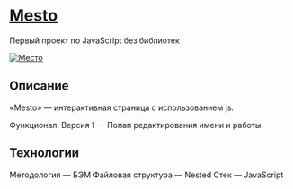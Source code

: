 # [Mesto](https://alicehab.github.io/mesto/ "Перейти на сайт")
Первый проект по JavaScript без библиотек

[![Место](https://i.postimg.cc/Y25V4t5W/2020-02-25-12-19-27-1586081326.png)](https://postimg.cc/RqTGyxVS)

## Описание

«Mesto» — интерактивная страница с использованием js.

Функционал:
Версия 1 — Попап редактирования имени и работы


## Технологии

Методология — БЭМ
Файловая структура — Nested
Стек — JavaScript